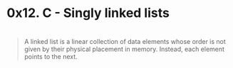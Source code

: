 # 0x12. C - Singly linked lists
#
>A linked list is a linear collection of data elements whose order is not given by their physical placement in memory. Instead, each element points to the next.
#

